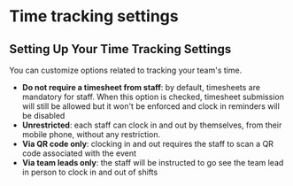 # Time tracking settings

## Setting Up Your Time Tracking Settings
You can customize options related to tracking your team's time.
- **Do not require a timesheet from staff**: by default, timesheets are mandatory for staff. When this option is checked, timesheet submission will still be allowed but it won't be enforced and clock in reminders will be disabled
- **Unrestricted**: each staff can clock in and out by themselves, from their mobile phone, without any restriction.
- **Via QR code only**: clocking in and out requires the staff to scan a QR code associated with the event
- **Via team leads only**: the staff will be instructed to go see the team lead in person to clock in and out of shifts

